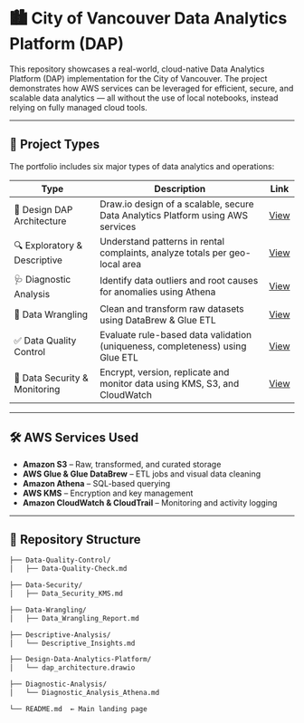 # 🏙️ City of Vancouver Data Analytics Platform (DAP)

This repository showcases a real-world, cloud-native Data Analytics Platform (DAP) implementation for the City of Vancouver. The project demonstrates how AWS services can be leveraged for efficient, secure, and scalable data analytics — all without the use of local notebooks, instead relying on fully managed cloud tools.

---

## 🚀 Project Types

The portfolio includes six major types of data analytics and operations:

| Type                           | Description                                                                                          | Link |
|--------------------------------|------------------------------------------------------------------------------------------------------|------|
| 🧱 Design DAP Architecture      | Draw.io design of a scalable, secure Data Analytics Platform using AWS services                     | [View](./Design-Data-Analytics-Platform/Design.png) |
| 🔍 Exploratory & Descriptive   | Understand patterns in rental complaints, analyze totals per geo-local area                         | [View](./Descriptive-Analysis/Descriptive_Insights.md) |
| 🩺 Diagnostic Analysis          | Identify data outliers and root causes for anomalies using Athena                                   | [View](./Diagnostic-Analysis/Diagnostic_Analysis_Athena.md) |
| 🧹 Data Wrangling               | Clean and transform raw datasets using DataBrew & Glue ETL                                          | [View](./Data-Wrangling/Data_Wrangling_Report.md) |
| ✅ Data Quality Control         | Evaluate rule-based data validation (uniqueness, completeness) using Glue ETL                       | [View](./Data-Quality-Control/Data-Quality-Check.md) |
| 🔐 Data Security & Monitoring   | Encrypt, version, replicate and monitor data using KMS, S3, and CloudWatch                          | [View](./Data-Security/Data_Security_KMS.md) |

---

## 🛠️ AWS Services Used

- **Amazon S3** – Raw, transformed, and curated storage
- **AWS Glue & Glue DataBrew** – ETL jobs and visual data cleaning
- **Amazon Athena** – SQL-based querying
- **AWS KMS** – Encryption and key management
- **Amazon CloudWatch & CloudTrail** – Monitoring and activity logging

---

## 📂 Repository Structure

```bash
├── Data-Quality-Control/
│   ├── Data-Quality-Check.md

├── Data-Security/
│   ├── Data_Security_KMS.md

├── Data-Wrangling/
│   ├── Data_Wrangling_Report.md

├── Descriptive-Analysis/
│   └── Descriptive_Insights.md

├── Design-Data-Analytics-Platform/
│   └── dap_architecture.drawio

├── Diagnostic-Analysis/
│   └── Diagnostic_Analysis_Athena.md

└── README.md  ← Main landing page

